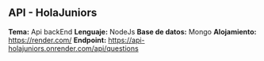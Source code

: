 ## API - HolaJuniors

**Tema:** Api backEnd
**Lenguaje:** NodeJs
**Base de datos:** Mongo
**Alojamiento:** https://render.com/
**Endpoint:** https://api-holajuniors.onrender.com/api/questions